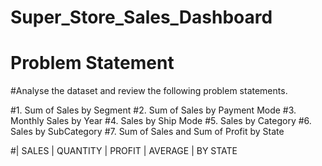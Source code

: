 # Super_Store_Sales_Dashboard
# Problem Statement
#Analyse the dataset and review the following problem statements.

#1. Sum of Sales by Segment
#2. Sum of Sales by Payment Mode
#3. Monthly Sales by Year
#4. Sales by Ship Mode
#5. Sales by Category
#6. Sales by SubCategory
#7. Sum of Sales and Sum of Profit by State

#|  SALES  | QUANTITY  |  PROFIT  |  AVERAGE  | BY STATE
